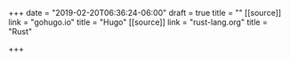 +++
date = "2019-02-20T06:36:24-06:00"
draft = true
title = ""
[[source]]
link = "gohugo.io"
title = "Hugo"
[[source]]
link = "rust-lang.org"
title = "Rust"

+++
